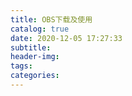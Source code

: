 ```yaml
---
title: OBS下载及使用
catalog: true
date: 2020-12-05 17:27:33
subtitle:
header-img:
tags:
categories:
---
```

